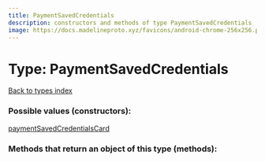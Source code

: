 ```yaml
---
title: PaymentSavedCredentials
description: constructors and methods of type PaymentSavedCredentials
image: https://docs.madelineproto.xyz/favicons/android-chrome-256x256.png
---
```

# Type: PaymentSavedCredentials  
[Back to types index](index.md)



### Possible values (constructors):

[paymentSavedCredentialsCard](../constructors/paymentSavedCredentialsCard.md)  



### Methods that return an object of this type (methods):



